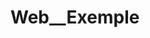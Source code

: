 # Web__Exemple
<a href="https://gabrieel-marques-do-nascimento.github.io/Web__Exemple/animeted%20scroll/index.html"></a>
